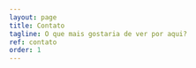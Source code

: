 ```yaml
---
layout: page
title: Contato
tagline: O que mais gostaria de ver por aqui?
ref: contato
order: 1
---
```


<script src="https://www.cognitoforms.com/f/seamless.js" data-key="Z_tHC36wfEOsNx-UlleU7A" data-form="1"></script>
